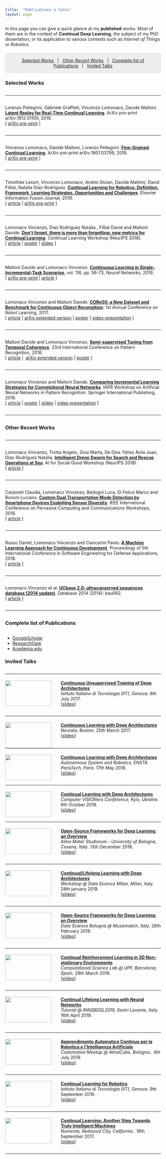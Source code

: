 ```yaml
---
title:  "Publications & talks"
layout: page
---
```

In this page you can give a quick glance at my **published** works. Most of them are in the context of **Continual Deep Learning**, the subject of my PhD dissertation, or its application to various contexts such as *Internet of Things* or *Robotics*.

<p style="background: rgba(0,0,0,0.06) none repeat scroll 0% 0%; border: 1px solid rgb(222, 222, 222); padding: 1em; border-radius: 5px; text-align: center; margin-top:20px">
<a href="#selected">Selected Works</a> &nbsp; | &nbsp; <a href="#recent">Other Recent Works</a> &nbsp; | &nbsp; <a href="#complete">Complete list of Publications</a> &nbsp; | &nbsp; <a href="#talks">Invited Talks</a>
</p>

<h3 id="selected" style="margin-bottom: 30px;">Selected Works</h3>

<hr style="margin-top:30px;margin-bottom:30px;width:100%">

Lorenzo Pellegrini, Gabriele Graffieti, Vincenzo Lomonaco, Davide Maltoni. **[Latent Replay for Real-Time Continual Learning](https://arxiv.org/abs/1912.01100)**. ArXiv pre-print arXiv:1912.01100, 2019. <br>
\[&nbsp;[arXiv pre-print](https://arxiv.org/abs/1912.01100) ]<br>

<hr style="margin-top:30px;margin-bottom:30px;width:100%">

Vincenzo Lomonaco, Davide Maltoni, Lorenzo Pellegrini. **[Fine-Grained Continual Learning](https://arxiv.org/abs/1907.03799)**. ArXiv pre-print arXiv:1907.03799, 2019. <br>
\[&nbsp;[arXiv pre-print](https://arxiv.org/abs/1907.00182) ]<br>

<hr style="margin-top:30px;margin-bottom:30px;width:100%">

Timothée Lesort, Vincenzo Lomonaco, Andrei Stoian, Davide Maltoni, David Filliat, Natalia Díaz-Rodríguez. **[Continual Learning for Robotics: Definition, Framework, Learning Strategies, Opportunities and Challenges](https://hal.archives-ouvertes.fr/hal-02381343/)**. Elsevier Information Fusion Journal, 2019. <br>
\[&nbsp;[article](https://doi.org/10.1016/j.inffus.2019.12.004) | [arXiv pre-print](https://arxiv.org/abs/1907.00182) ]<br>

<hr style="margin-top:30px;margin-bottom:30px;width:100%">

Lomonaco Vincenzo, Diaz Rodriguez Natalia , Filliat David and Maltoni Davide. **[Don't forget, there is more than forgetting: new metrics for Continual Learning](https://sites.google.com/view/continual2018/submissions)**. Continual Learning Workshop (NeurIPS 2018). <br>
\[&nbsp;[article](https://arxiv.org/pdf/1810.13166) | [poster](https://www.slideshare.net/VincenzoLomonaco/dont-forget-there-is-more-than-forgetting-new-metrics-for-continual-learning) | [slides](https://drive.google.com/open?id=1skMz1vIWniBlpb-ZOshAkTsvIdKNMdWE) \]<br>

<hr style="margin-top:30px;margin-bottom:30px;width:100%">

Maltoni Davide and Lomonaco Vincenzo. **[Continuous Learning in Single-Incremental-Task Scenarios][core50-arxiv]**, vol. 116, pp. 56-73, *Neural Networks*, 2019. <br>
\[&nbsp;[arXiv pre-print](https://arxiv.org/abs/1806.08568) | [article](https://www.sciencedirect.com/science/article/pii/S0893608019300838) \]<br>

<hr style="margin-top:30px;margin-bottom:30px;width:100%">

Lomonaco Vincenzo and Maltoni Davide. **[CORe50: a New Dataset and Benchmark for Continuous Object Recongition][core50-arxiv]**. 1st Annual Conference on Robot Learning, 2017. <br>
\[&nbsp;[article][corl2017] | [arXiv extended version][semi-sup-tech] | [poster][corl2017-poster] | [video-presentation][core50-video] \]<br>

<hr style="margin-top:30px;margin-bottom:30px;width:100%">

Maltoni Davide and Lomonaco Vincenzo. **[Semi-supervised Tuning from Temporal Coherence][semi-sup-tech]**. 23rd International Conference on Pattern Recognition, 2016. <br>
\[&nbsp;[article][semi-sup] | &nbsp;[arXiv extended version][semi-sup-tech] | [poster][inc-strat-poster]&nbsp;\] <br>

<hr style="margin-top:30px;margin-bottom:30px;width:100%">

Lomonaco Vincenzo and Maltoni Davide. **[Comparing Incremental Learning Strategies for Convolutional Neural Networks][inc-strat-paper]**. IAPR Workshop on Artificial Neural Networks in Pattern Recognition. Springer International Publishing, 2016. <br>
\[&nbsp;[article][inc-strat-paper] | [poster][inc-strat-poster] |  [slides][inc-strat-slides] | [video-presentation][inc-strat-video]&nbsp;]<br>

<hr style="margin-top:30px;margin-bottom:30px;width:100%">

<h3 id="recent" style="margin-bottom: 30px;">Other Recent Works</h3>

<hr style="margin-top:30px;margin-bottom:30px;width:100%">

Lomonaco Vincenzo, Trotta Angelo, Ziosi Marta, De Dios Yáñez Ávila Juan, Díaz-Rodríguez Natalia. **[Intelligent Drone Swarm for Search and Rescue Operations at Sea](https://ieeexplore.ieee.org/document/8480119/)**. AI for Social Good Workshop (NeurIPS 2018). <br>
\[ [article](https://arxiv.org/pdf/1811.05291) \]<br>

<hr style="margin-top:30px;margin-bottom:30px;width:100%">

Carpineti Claudia, Lomonaco Vincenzo, Bedogni Luca, Di Felice Marco and Bononi Luciano. **[Custom Dual Transportation Mode Detection by Smartphone Devices Exploiting Sensor Diversity](https://ieeexplore.ieee.org/document/8480119/)**. IEEE International Conference on Pervasive Computing and Communications Workshops, 2018. <br>
\[ [article](https://ieeexplore.ieee.org/document/8480119/) \]<br>

<hr style="margin-top:30px;margin-bottom:30px;width:100%">

Russo Daniel, Lomonaco Vincenzo and Ciancarini Paolo. **[A Machine Learning Approach for Continuous Development][raia]**. Proceedings of 5th International Conference in Software Engineering for Defense Applications, 2018. <br>
\[ [article][raia] \] <br>

<hr style="margin-top:30px;margin-bottom:30px;width:100%">

Lomonaco Vincenzo et al. **[UCbase 2.0: ultraconserved sequences database (2014 update)][ucbase]**. Database 2014 (2014): bau062.<br>
\[&nbsp;[article][ucbase]&nbsp;\] <br>

<hr style="margin-top:30px;margin-bottom:30px;width:100%">

<h3 id="complete" style="margin-bottom: 30px;">Complete list of Publications</h3>

* [GoogleScholar][schol]
* [ResearchGate][resgate]
* [Acedemia.edu][academia]

<h3 id="talks" style="margin-bottom: 30px;">Invited Talks</h3>

<hr style="margin-top:30px;margin-bottom:20px;width:100%">

<div>
	<img src ='/{{ site.baseurl }}images/iit_talk.jpg' style="width:150px;height:83px; float:left;margin-right:30px"/>
	<p>
		<strong><a href="https://www.slideshare.net/VincenzoLomonaco/continuous-unsupervised-training-of-deep-architectures">Continuous Unsupervised Training of Deep Architectures</a></strong><br>
		<em>Istituto Italiano di Tecnologia (IIT), Genova</em>.
		6th July 2017.<br> 
		[<a href="https://www.slideshare.net/VincenzoLomonaco/continuous-unsupervised-training-of-deep-architectures">slides</a>]
	</p>
</div>

<hr style="margin-top:30px;margin-bottom:20px;width:100%">

<div>
	<img src ='/{{ site.baseurl }}images/cl_ensta.jpg' style="width:150px;height:83px; float:left;margin-right:30px"/>
	<p>
		<strong><a href="https://www.slideshare.net/VincenzoLomonaco/continuous-learning-with-deep-architectures">Continuous Learning with Deep Architectures</a></strong><br>
		<em>Neurala, Boston</em>.
		25th March 2017.<br> 
		[<a href="https://www.slideshare.net/VincenzoLomonaco/continuous-learning-with-deep-architectures">slides</a>]
	</p>
</div>

<hr style="margin-top:30px;margin-bottom:20px;width:100%">

<div>
	<img src ='/{{ site.baseurl }}images/cl_ensta.jpg' style="width:150px;height:83px; float:left;margin-right:30px"/>
	<p>
		<strong><a href="https://www.slideshare.net/VincenzoLomonaco/continuous-learning-with-deep-architectures">Continuous Learning with Deep Architectures</a></strong><br>
		<em>Autonomous System and Robotics, ENSTA ParisTech, Paris</em>.
		17th May 2018.<br> 
		[<a href="https://www.slideshare.net/VincenzoLomonaco/continuous-learning-with-deep-architectures">slides</a>]
	</p>
</div>

<hr style="margin-top:30px;margin-bottom:20px;width:100%">

<div>
	<img src="http://image.slidesharecdn.com/7dm9g5gerdeg7nt0x1e5-signature-964bd2753428c221a3efd63f5417ac54041fcb2153cdd429a6ed2a5e06d0c548-poli-190107115131/95/continual-learning-with-deep-architectures-workshop-computer-visioners-conference-2018-1-638.jpg?cb=1546862061" style="width:150px;height:83px; float:left;margin-right:30px"/>
	<p>
		<strong><a href="https://www.aibooster.com.ua/cth_speaker/vincenzo-lomonaco/">Continual Learning with Deep Architectures</a></strong><br>
		<em>Computer VISIONers Conference, Kyiv, Ukraine</em>.
		6th October 2018.<br> 
		[<a href="https://www.slideshare.net/VincenzoLomonaco/continuous-learning-with-deep-architectures">slides</a>]
	</p>
</div>

<hr style="margin-top:30px;margin-bottom:20px;width:100%">

<div>
	<img src="https://image.slidesharecdn.com/frameworksfordeeplearning-190107120355/95/opensource-frameworks-for-deep-learning-an-overview-1-638.jpg?cb=1546862795" style="width:150px;height:83px; float:left;margin-right:30px"/>
	<p>
		<strong><a href="https://www.slideshare.net/VincenzoLomonaco/opensource-frameworks-for-deep-learning-an-overview">Open-Source Frameworks for Deep Learning: an Overview</a></strong><br>
		<em>Alma Mater Studiorum - University of Bologna, Cesena, Italy</em>.
		13th December 2018.<br> 
		[<a href="https://www.slideshare.net/VincenzoLomonaco/opensource-frameworks-for-deep-learning-an-overview">slides</a>]
	</p>
</div>

<hr style="margin-top:30px;margin-bottom:20px;width:100%">

<div>
	<img src="https://image.slidesharecdn.com/datasciencemilan-190918164331/95/continuallifelong-learning-with-deep-architectures-1-638.jpg?cb=1568825118" style="width:150px;height:83px; float:left;margin-right:30px"/>
	<p>
		<strong><a href="https://www.slideshare.net/VincenzoLomonaco/continuallifelong-learning-with-deep-architectures">Continual/Lifelong Learning with Deep Architectures</a></strong><br>
		<em>Workshop @ Data Science Milan, Milan, italy.</em>
		28th january 2019.<br> 
		[<a href="https://www.slideshare.net/VincenzoLomonaco/continuallifelong-learning-with-deep-architectures">slides</a>]
	</p>
</div>

<hr style="margin-top:30px;margin-bottom:20px;width:100%">

<div>
	<img src="https://image.slidesharecdn.com/frameworksfordeeplearning-190107120355/95/opensource-frameworks-for-deep-learning-an-overview-1-638.jpg?cb=1546862795" style="width:150px;height:83px; float:left;margin-right:30px"/>
	<p>
		<strong><a href="https://www.slideshare.net/VincenzoLomonaco/opensource-frameworks-for-deep-learning-an-overview">Open-Source Frameworks for Deep Learning: an Overview</a></strong><br>
		<em>Data Science Bologna @ Musixmatch, Italy</em>.
		28th February 2019.<br> 
		[<a href="https://www.slideshare.net/VincenzoLomonaco/opensource-frameworks-for-deep-learning-an-overview">slides</a>]
	</p>
</div>

<hr style="margin-top:30px;margin-bottom:20px;width:100%">

<div>
	<img src="https://image.slidesharecdn.com/continualrl-190918164859/95/continual-reinforcement-learning-in-3d-nonstationary-environments-1-638.jpg?cb=1568825487" style="width:150px;height:83px; float:left;margin-right:30px"/>
	<p>
		<strong><a href="https://www.slideshare.net/VincenzoLomonaco/continual-reinforcement-learning-in-3d-nonstationary-environments">Continual Reinforcement Learning in 3D Non-stationary Environments</a></strong><br>
		<em>Computational Science Lab @ UPF, Barcelona, Spain.</em>
		29th March 2019.<br> 
		[<a href="https://www.slideshare.net/VincenzoLomonaco/continual-reinforcement-learning-in-3d-nonstationary-environments">slides</a>]
	</p>
</div>

<hr style="margin-top:30px;margin-bottom:20px;width:100%">

<div>
	<img src="https://image.slidesharecdn.com/tutorialinns2019full-190918165526/95/tutorial-inns2019-full-1-638.jpg?cb=1568825833" style="width:150px;height:83px; float:left;margin-right:30px"/>
	<p>
		<strong><a href="https://innsbddl2019.org/tutorial/">Continual Lifelong Learning with Neural Networks</a></strong><br>
		<em>Tutorial @ INNSBDDL2019, Sestri Levante, Italy.</em>
		16th April 2019.<br> 
		[<a href="https://www.slideshare.net/VincenzoLomonaco/tutorial-inns2019-full">slides</a>]
	</p>
</div>

<hr style="margin-top:30px;margin-bottom:20px;width:100%">

<div>
	<img src="https://image.slidesharecdn.com/frameworksfordeeplearning-190107120355/95/opensource-frameworks-for-deep-learning-an-overview-1-638.jpg?cb=1546862795" style="width:150px;height:83px; float:left;margin-right:30px"/>
	<p>
		<strong><a href="https://www.aibooster.com.ua/cth_speaker/vincenzo-lomonaco/">Apprendimento Automatico Continuo per la Robotica e l'Intelligenza Artificiale</a></strong><br>
		<em>Codemotion Meetup @ AlmaCube, Bologna.</em>.
		4th July 2019.<br> 
		[<a href="https://www.slideshare.net/VincenzoLomonaco/continuous-learning-with-deep-architectures">slides</a>]
	</p>
</div>

<hr style="margin-top:30px;margin-bottom:20px;width:100%">

<div>
	<img src="https://image.slidesharecdn.com/iittalk11-09-19-190918160752/95/continual-learning-for-robotics-1-638.jpg?cb=1568823302" style="width:150px;height:83px; float:left;margin-right:30px"/>
	<p>
		<strong><a href="https://www.slideshare.net/VincenzoLomonaco/continual-learning-for-robotics">Continual Learning for Robotics</a></strong><br>
		<em>Istituto Italiano di Tecnologia (IIT), Genova.</em>
		9th September 2019.<br> 
		[<a href="https://www.slideshare.net/VincenzoLomonaco/continual-learning-for-robotics">slides</a>]
	</p>
</div>

<hr style="margin-top:30px;margin-bottom:20px;width:100%">

<div>
	<img src="https://image.slidesharecdn.com/numentatalk-190918211350/95/continual-learning-another-step-towards-truly-intelligent-machines-12-638.jpg?cb=1568841390" style="width:150px;height:83px; float:left;margin-right:30px"/>
	<p>
		<strong><a href="https://www.slideshare.net/VincenzoLomonaco/continual-learning-another-step-towards-truly-intelligent-machines">Continual Learning: Another Step Towards Truly Intelligent Machines</a></strong><br>
		<em>Numenta, Redwood City, California.</em>.
		16th September 2017.<br> 
		[<a href="https://www.slideshare.net/VincenzoLomonaco/continual-learning-another-step-towards-truly-intelligent-machines">slides</a>]
	</p>
</div>

<hr style="margin-top:30px;margin-bottom:20px;width:100%">

[core50-arxiv]: https://arxiv.org/abs/1705.03550
[schol]: http://scholar.google.it/citations?user=rQLINtQAAAAJ&hl=it
[resgate]: https://www.researchgate.net/profile/Vincenzo_Lomonaco
[academia]: https://unibo.academia.edu/VLomonaco
[inc-strat-paper]: http://link.springer.com/chapter/10.1007/978-3-319-46182-3_15
[inc-strat-video]: https://www.youtube.com/watch?v=RQr20CQk83Q
[inc-strat-slides]: http://www.slideshare.net/VincenzoLomonaco/comparing-incremental-learning-strategies-for-convolutional-neural-networks
[inc-strat-poster]: http://www.slideshare.net/VincenzoLomonaco/biss2016-poster
[ucbase]: http://database.oxfordjournals.org/content/2014/bau062.full
[semi-sup]: http://ieeexplore.ieee.org/document/7900013/
[semi-sup-tech]: http://arxiv.org/abs/1511.03163
[md-thesis]: http://amslaurea.unibo.it/9095/
[thesis]: http://www.isgroup.unimore.it/wp-content/uploads/tesi/lomonaco_tesi.pdf
[core50-video]: https://www.youtube.com/watch?v=vAGpDx9U9Qk&t=2s
[corl2017]: http://proceedings.mlr.press/v78/lomonaco17a.html
[corl2017-poster]: https://www.slideshare.net/secret/JLW0JMpuKKgo91
[raia]: https://www.researchgate.net/publication/322231029_A_Machine_Learning_Approach_for_Continuous_Development
